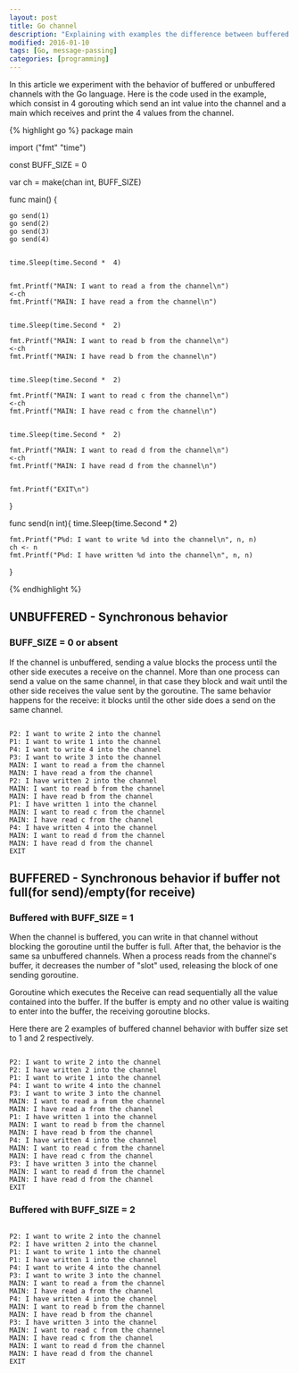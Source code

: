 ```yaml
---
layout: post
title: Go channel
description: "Explaining with examples the difference between buffered and unbuffered channels in Go language."
modified: 2016-01-10
tags: [Go, message-passing]
categories: [programming]
---
```


In this article we experiment with the behavior of buffered or unbuffered channels with the Go language.
Here is the code used in the example, which consist in 4 gorouting which send an int value into the channel and a main which receives and print the 4 values from the channel.

{% highlight go %}
package main

import ("fmt" 
"time")

const BUFF_SIZE = 0

var ch = make(chan int, BUFF_SIZE)
	
func main() {
	
	go send(1)
	go send(2)
	go send(3)
	go send(4)
	
	
	time.Sleep(time.Second *  4)
	
	
	fmt.Printf("MAIN: I want to read a from the channel\n")
	<-ch
	fmt.Printf("MAIN: I have read a from the channel\n")
	
	
	time.Sleep(time.Second *  2)
	
	fmt.Printf("MAIN: I want to read b from the channel\n")
	<-ch
	fmt.Printf("MAIN: I have read b from the channel\n")
	
	
	time.Sleep(time.Second *  2)
	
	fmt.Printf("MAIN: I want to read c from the channel\n")
	<-ch
	fmt.Printf("MAIN: I have read c from the channel\n")
	
	
	time.Sleep(time.Second *  2)
	
	fmt.Printf("MAIN: I want to read d from the channel\n")
	<-ch
	fmt.Printf("MAIN: I have read d from the channel\n")
	
	
	fmt.Printf("EXIT\n")
}

func send(n int){
	time.Sleep(time.Second *  2)
	
	fmt.Printf("P%d: I want to write %d into the channel\n", n, n)
	ch <- n
	fmt.Printf("P%d: I have written %d into the channel\n", n, n)

}

{% endhighlight %}






## UNBUFFERED - Synchronous behavior

### BUFF_SIZE = 0 or absent
If the channel is unbuffered, sending a value blocks the process until the other side executes a receive on the channel. More than one process can send a value on the same channel, in that case they block and wait until the other side receives the value sent by the goroutine.
The same behavior happens for the receive: it blocks until the other side does a send on the same channel.



~~~ text

P2: I want to write 2 into the channel
P1: I want to write 1 into the channel
P4: I want to write 4 into the channel
P3: I want to write 3 into the channel
MAIN: I want to read a from the channel
MAIN: I have read a from the channel
P2: I have written 2 into the channel
MAIN: I want to read b from the channel
MAIN: I have read b from the channel
P1: I have written 1 into the channel
MAIN: I want to read c from the channel
MAIN: I have read c from the channel
P4: I have written 4 into the channel
MAIN: I want to read d from the channel
MAIN: I have read d from the channel
EXIT

~~~

## BUFFERED - Synchronous behavior if buffer not full(for send)/empty(for receive)

### Buffered with BUFF_SIZE = 1
When the channel is buffered, you can write in that channel without blocking the goroutine until the buffer is full. After that, the behavior is the same sa unbuffered channels. When a process reads from the channel's buffer, it decreases the number of "slot" used, releasing the block of one sending goroutine.

Goroutine which executes the Receive can read sequentially all the value contained into the buffer. If the buffer is empty and no other value is waiting to enter into the buffer, the receiving goroutine blocks.

Here there are 2 examples of buffered channel behavior with buffer size set to 1 and 2 respectively.

~~~ text

P2: I want to write 2 into the channel
P2: I have written 2 into the channel
P1: I want to write 1 into the channel
P4: I want to write 4 into the channel
P3: I want to write 3 into the channel
MAIN: I want to read a from the channel
MAIN: I have read a from the channel
P1: I have written 1 into the channel
MAIN: I want to read b from the channel
MAIN: I have read b from the channel
P4: I have written 4 into the channel
MAIN: I want to read c from the channel
MAIN: I have read c from the channel
P3: I have written 3 into the channel
MAIN: I want to read d from the channel
MAIN: I have read d from the channel
EXIT

~~~

### Buffered with BUFF_SIZE = 2

~~~ text

P2: I want to write 2 into the channel
P2: I have written 2 into the channel
P1: I want to write 1 into the channel
P1: I have written 1 into the channel
P4: I want to write 4 into the channel
P3: I want to write 3 into the channel
MAIN: I want to read a from the channel
MAIN: I have read a from the channel
P4: I have written 4 into the channel
MAIN: I want to read b from the channel
MAIN: I have read b from the channel
P3: I have written 3 into the channel
MAIN: I want to read c from the channel
MAIN: I have read c from the channel
MAIN: I want to read d from the channel
MAIN: I have read d from the channel
EXIT

~~~
